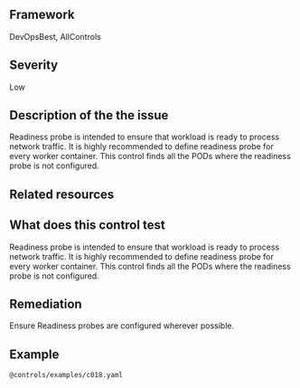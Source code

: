 ## Framework
DevOpsBest, AllControls
 
## Severity
Low

## Description of the the issue
Readiness probe is intended to ensure that workload is ready to process network traffic. It is highly recommended to define readiness probe for every worker container. This control finds all the PODs where the readiness probe is not configured.
 
## Related resources

## What does this control test
Readiness probe is intended to ensure that workload is ready to process network traffic. It is highly recommended to define readiness probe for every worker container. This control finds all the PODs where the readiness probe is not configured.
 
## Remediation
Ensure Readiness probes are configured wherever possible.
 
## Example
```
@controls/examples/c018.yaml
```
